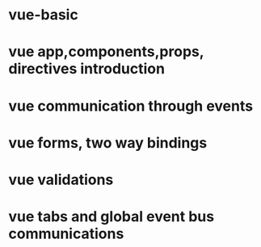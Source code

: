 # vue-basic
# vue app,components,props, directives introduction
# vue communication through events
# vue forms, two way bindings
# vue validations
# vue tabs and global event bus communications
